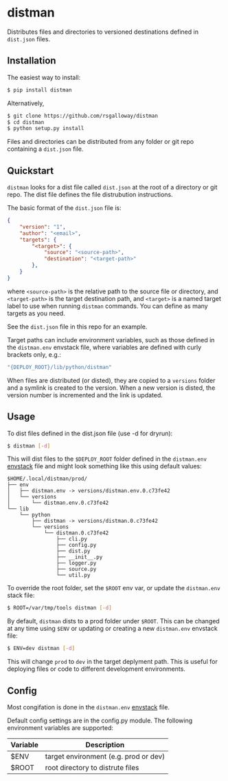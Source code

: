 distman
=======

Distributes files and directories to versioned destinations defined in `dist.json` files.

## Installation

The easiest way to install:

```bash
$ pip install distman
```

Alternatively,

```bash
$ git clone https://github.com/rsgalloway/distman
$ cd distman
$ python setup.py install
```

Files and directories can be distributed from any folder or git repo containing a
`dist.json` file.

## Quickstart

`distman` looks for a dist file called `dist.json` at the root of a directory or
git repo. The dist file defines the file distrubution instructions.

The basic format of the `dist.json` file is:

```json
{
    "version": "1",
    "author": "<email>",
    "targets": {
        "<target>": {
            "source": "<source-path>",
            "destination": "<target-path>"
        },
    }
}
```

where `<source-path>` is the relative path to the source file or directory,
and `<target-path>` is the target destination path, and `<target>` is a named
target label to use when running `distman` commands. You can define as many targets
as you need.

See the `dist.json` file in this repo for an example.

Target paths can include environment variables, such as those defined in the
`distman.env` envstack file, where variables are defined with curly brackets only, e.g.:

```bash
"{DEPLOY_ROOT}/lib/python/distman"
```

When files are distributed (or disted), they are copied to a `versions` folder and
a symlink is created to the version. When a new version is disted, the version number
is incremented and the link is updated.

## Usage

To dist files defined in the dist.json file (use -d for dryrun):

```bash
$ distman [-d]
```

This will dist files to the `$DEPLOY_ROOT` folder defined in the `distman.env`
[envstack](https://github.com/rsgalloway/envstack) file and might look something
like this using default values:

```
$HOME/.local/distman/prod/
├── env
│   ├── distman.env -> versions/distman.env.0.c73fe42
│   └── versions
│       └── distman.env.0.c73fe42
└── lib
    └── python
        ├── distman -> versions/distman.0.c73fe42
        └── versions
            └── distman.0.c73fe42
                ├── cli.py
                ├── config.py
                ├── dist.py
                ├── __init__.py
                ├── logger.py
                ├── source.py
                └── util.py
```

To override the root folder, set the `$ROOT` env var, or update the `distman.env` stack file:

```bash
$ ROOT=/var/tmp/tools distman [-d]
```

By default, `distman` dists to a prod folder under `$ROOT`. This can be changed at any time
using `$ENV` or updating or creating a new `distman.env` envstack file:

```bash
$ ENV=dev distman [-d]
```

This will change `prod` to `dev` in the target deplyment path. This is useful for deploying
files or code to different development environments.

## Config

Most congifation is done in the `distman.env` [envstack](https://github.com/rsgalloway/envstack) file.

Default config settings are in the config.py module. The following environment variables are supported:

| Variable    | Description |
|-------------|-------------|
| $ENV        | target environment (e.g. prod or dev) |
| $ROOT       | root directory to distrute files |
